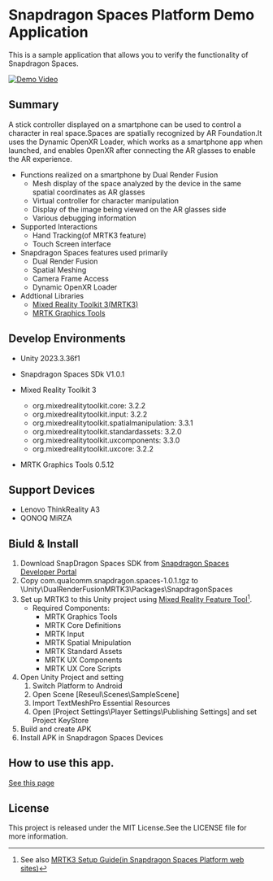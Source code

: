 # Snapdragon Spaces Platform Demo Application

This is a sample application that allows you to verify the functionality of Snapdragon Spaces.

[![Demo Video](https://img.youtube.com/vi/dyjCIETCc6c/0.jpg)](https://www.youtube.com/watch?v=dyjCIETCc6c)

## Summary
A stick controller displayed on a smartphone can be used to control a character in real space.Spaces are spatially recognized by AR Foundation.It uses the Dynamic OpenXR Loader, which works as a smartphone app when launched, and enables OpenXR after connecting the AR glasses to enable the AR experience.

- Functions realized on a smartphone by Dual Render Fusion
    - Mesh display of the space analyzed by the device in the same spatial coordinates as AR glasses
    - Virtual controller for character manipulation
    - Display of the image being viewed on the AR glasses side
    - Various debugging information
- Supported Interactions
    - Hand Tracking(of MRTK3 feature)
    - Touch Screen interface
- Snapdragon Spaces features used primarily
    - Dual Render Fusion
    - Spatial Meshing
    - Camera Frame Access
    - Dynamic OpenXR Loader
- Addtional Libraries
    - [Mixed Reality Toolkit 3(MRTK3)](https://github.com/MixedRealityToolkit/MixedRealityToolkit-Unity)
    - [MRTK Graphics Tools](https://github.com/microsoft/MixedReality-GraphicsTools-Unity)

## Develop Environments

- Unity 2023.3.36f1
- Snapdragon Spaces SDk V1.0.1
- Mixed Reality Toolkit 3
   - org.mixedrealitytoolkit.core: 3.2.2
   - org.mixedrealitytoolkit.input: 3.2.2
   - org.mixedrealitytoolkit.spatialmanipulation: 3.3.1
   - org.mixedrealitytoolkit.standardassets: 3.2.0
   - org.mixedrealitytoolkit.uxcomponents: 3.3.0
   - org.mixedrealitytoolkit.uxcore: 3.2.2

- MRTK Graphics Tools 0.5.12

## Support Devices

- Lenovo ThinkReality A3
- QONOQ MiRZA

## Biuld & Install

1. Download SnapDragon Spaces SDK from [Snapdragon Spaces Developer Portal](https://spaces.qualcomm.com/developer/)
1. Copy com.qualcomm.snapdragon.spaces-1.0.1.tgz to \Unity\DualRenderFusionMRTK3\Packages\SnapdragonSpaces
1. Set up MRTK3 to this Unity project using [Mixed Reality Feature Tool](https://learn.microsoft.com/ja-jp/windows/mixed-reality/develop/unity/welcome-to-mr-feature-tool?wt.mc_id=WDIT-MVP-5003104)[^1].
    - Required Components:
        - MRTK Graphics Tools
        - MRTK Core Definitions
        - MRTK Input
        - MRTK Spatial Mnipulation
        - MRTK Standard Assets
        - MRTK UX Components
        - MRTK UX Core Scripts
1. Open Unity Project and setting
    1. Switch Platform to Android
    1. Open Scene [Reseul\Scenes\SampleScene]
    1. Import TextMeshPro Essential Resources
    1. Open [Project Settings\Player Settings\Publishing Settings] and set Project KeyStore
1. Build and create APK
1. Install APK in Snapdragon Spaces Devices

[^1]: See also [MRTK3 Setup Guide(in Snapdragon Spaces Platform web sites)](https://docs.spaces.qualcomm.com/unity/samples/preview/mrtk3-setup-guide) 

## How to use this app.

[See this page](HowToUse.md)

## License
This project is released under the MIT License.See the LICENSE file for more information.
